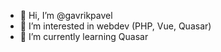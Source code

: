 - 👋 Hi, I’m @gavrikpavel
- 👀 I’m interested in webdev (PHP, Vue, Quasar)
- 🌱 I’m currently learning Quasar

<!---
gavrikpavel/gavrikpavel is a ✨ special ✨ repository because its `README.md` (this file) appears on your GitHub profile.
You can click the Preview link to take a look at your changes.
--->
